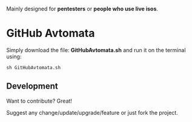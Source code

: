 Mainly designed for **pentesters** or **people who use live isos**.

# GitHub Avtomata
Simply download the file: **GitHubAvtomata.sh** and run it on the terminal using:

```sh GitHubAvtomata.sh```

## Development
Want to contribute? Great!

Suggest any change/update/upgrade/feature or just fork the project.
